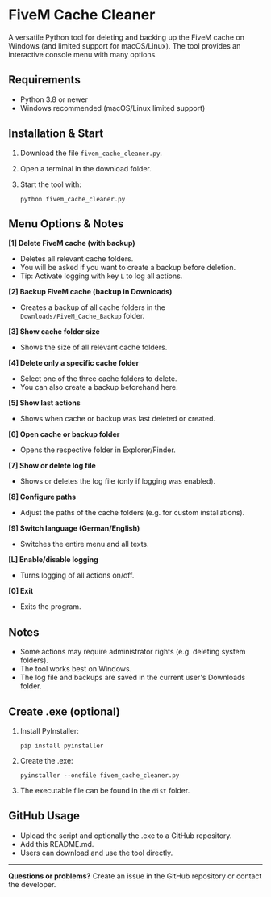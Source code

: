 # FiveM Cache Cleaner

A versatile Python tool for deleting and backing up the FiveM cache on Windows (and limited support for macOS/Linux). The tool provides an interactive console menu with many options.

## Requirements

- Python 3.8 or newer
- Windows recommended (macOS/Linux limited support)

## Installation & Start

1. Download the file `fivem_cache_cleaner.py`.
2. Open a terminal in the download folder.
3. Start the tool with:

   ```
   python fivem_cache_cleaner.py
   ```

## Menu Options & Notes

**[1] Delete FiveM cache (with backup)**

- Deletes all relevant cache folders.
- You will be asked if you want to create a backup before deletion.
- Tip: Activate logging with key `L` to log all actions.

**[2] Backup FiveM cache (backup in Downloads)**

- Creates a backup of all cache folders in the `Downloads/FiveM_Cache_Backup` folder.

**[3] Show cache folder size**

- Shows the size of all relevant cache folders.

**[4] Delete only a specific cache folder**

- Select one of the three cache folders to delete.
- You can also create a backup beforehand here.

**[5] Show last actions**

- Shows when cache or backup was last deleted or created.

**[6] Open cache or backup folder**

- Opens the respective folder in Explorer/Finder.

**[7] Show or delete log file**

- Shows or deletes the log file (only if logging was enabled).

**[8] Configure paths**

- Adjust the paths of the cache folders (e.g. for custom installations).

**[9] Switch language (German/English)**

- Switches the entire menu and all texts.

**[L] Enable/disable logging**

- Turns logging of all actions on/off.

**[0] Exit**

- Exits the program.

## Notes

- Some actions may require administrator rights (e.g. deleting system folders).
- The tool works best on Windows.
- The log file and backups are saved in the current user's Downloads folder.

## Create .exe (optional)

1. Install PyInstaller:
   ```
   pip install pyinstaller
   ```
2. Create the .exe:
   ```
   pyinstaller --onefile fivem_cache_cleaner.py
   ```
3. The executable file can be found in the `dist` folder.

## GitHub Usage

- Upload the script and optionally the .exe to a GitHub repository.
- Add this README.md.
- Users can download and use the tool directly.

---

**Questions or problems?**
Create an issue in the GitHub repository or contact the developer.

